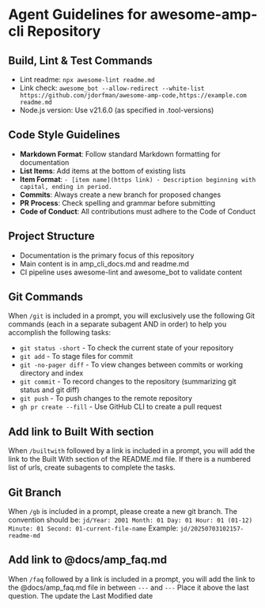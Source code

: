 # Agent Guidelines for awesome-amp-cli Repository

## Build, Lint & Test Commands

- Lint readme: `npx awesome-lint readme.md`
- Link check: `awesome_bot --allow-redirect --white-list https://github.com/jdorfman/awesome-amp-code,https://example.com readme.md`
- Node.js version: Use v21.6.0 (as specified in .tool-versions)

## Code Style Guidelines

- **Markdown Format**: Follow standard Markdown formatting for documentation
- **List Items**: Add items at the bottom of existing lists
- **Item Format**: `- [item name](https link) - Description beginning with capital, ending in period.`
- **Commits**: Always create a new branch for proposed changes
- **PR Process**: Check spelling and grammar before submitting
- **Code of Conduct**: All contributions must adhere to the Code of Conduct

## Project Structure

- Documentation is the primary focus of this repository
- Main content is in amp_cli_docs.md and readme.md
- CI pipeline uses awesome-lint and awesome_bot to validate content

## Git Commands

When `/git` is included in a prompt, you will exclusively use the following Git commands (each in a separate subagent AND in order) to help you accomplish the following tasks:

- `git status -short` - To check the current state of your repository
- `git add` - To stage files for commit
- `git -no-pager diff` - To view changes between commits or working
directory and index
- `git commit` - To record changes to the repository (summarizing git status and git diff)
- `git push` - To push changes to the remote repository
- `gh pr create --fill` - Use GitHub CLI to create a pull request

## Add link to Built With section

When `/builtwith` followed by a link is included in a prompt, you will add the link to the Built With section of the README.md file. If there is a numbered list of urls, create subagents to complete the tasks.

## Git Branch

When `/gb` is included in a prompt, please create a new git branch. 
The convention should be: `jd/Year: 2001 Month: 01 Day: 01 Hour: 01 (01-12) Minute: 01 Second: 01-current-file-name`
Example: `jd/20250703102157-readme-md`

## Add link to @docs/amp_faq.md

When `/faq` followed by a link is included in a prompt, you will add the link to the @docs/amp_faq.md file in between `---` and `---` Place it above the last question. The update the Last Modified date
